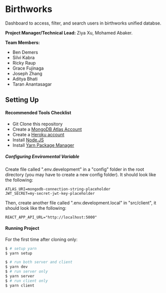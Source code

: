 # Birthworks

Dashboard to access, filter, and search users in birthworks unified databse.

**Project Manager/Technical Lead:** Ziya Xu, Mohamed Abaker.

**Team Members:**

- Ben Demers
- Silvi Kabra
- Ricky Raup
- Grace Fujinaga
- Joseph Zhang
- Aditya Bhati
- Taran Anantasagar

## Setting Up

#### Recommended Tools Checklist

- Git Clone this repository
- Create a [MongoDB Atlas Account](https://www.mongodb.com/cloud/atlas)
- Create a [Heroku account](https://www.heroku.com/)
- Install [Node.JS](https://nodejs.org/en/download/)
- Install [Yarn Package Manager](https://classic.yarnpkg.com/en/docs/install/#mac-stable)

##### Configuring Enviromental Variable

Create file called ".env.development" in a "config" folder in the root directory (you may have to create a new config folder).
It should look like the following:

```
ATLAS_URI=mongodb-connection-string-placeholder
JWT_SECRET=my-secret-jwt-key-placeholder
```

Then, create another file called ".env.development.local" in "src/client", it should look like the following:

```
REACT_APP_API_URL="http://localhost:5000"
```

#### Running Project

For the first time after cloning only:

```bash
$ # setup yarn
$ yarn setup
```

```bash
$ # run both server and client
$ yarn dev
$ # run server only
$ yarn server
$ # run client only
$ yarn client
```
